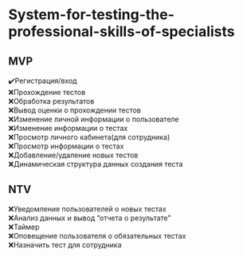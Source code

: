 # System-for-testing-the-professional-skills-of-specialists
## MVP
:heavy_check_mark:Регистрация/вход    
:x:Прохождение тестов    
:x:Обработка результатов    
:x:Вывод оценки о прохождении тестов     
:x:Изменение личной информации о пользователе    
:x:Изменение информации о тестах    
:x:Просмотр личного кабинета(для сотрудника)    
:x:Просмотр информации о тестах    
:x:Добавление/удаление новых тестов    
:x:Динамическая структура данных создания теста    
## NTV
:x:Уведомление пользователей о новых тестах    
:x:Анализ данных и вывод “отчета о результате”    
:x:Таймер     
:x:Оповещение пользователя о обязательных тестах    
 :x:Назначить тест для сотрудника     
